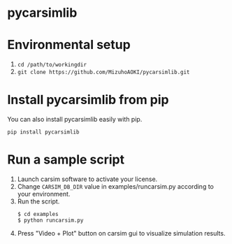 # pycarsimlib

# Environmental setup

1. `cd /path/to/workingdir`
1. `git clone https://github.com/MizuhoAOKI/pycarsimlib.git`

# Install pycarsimlib from pip
You can also install pycarsimlib easily with pip.

`pip install pycarsimlib`

# Run a sample script
1. Launch carsim software to activate your license.
1. Change `CARSIM_DB_DIR` value in examples/runcarsim.py according to your environment.
1. Run the script.
    ```
    $ cd examples
    $ python runcarsim.py
    ```
1. Press "Video + Plot" button on carsim gui to visualize simulation results.